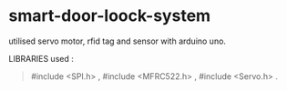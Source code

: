 # smart-door-loock-system
utilised servo motor, rfid tag and sensor with arduino uno.


  LIBRARIES used :
   >#include <SPI.h>  ,
   >#include <MFRC522.h> ,
   >#include <Servo.h> .
